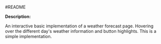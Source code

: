 #README

**Description:**

An interactive basic implementation of a weather forecast page. Hovering over the different day's weather information and button highlights. This is a simple implementation.
